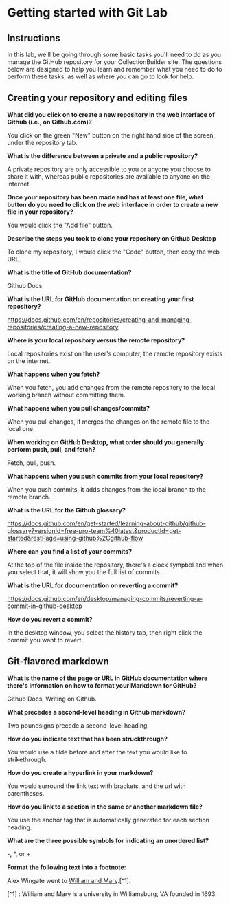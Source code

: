 # Getting started with Git Lab
## Instructions
In this lab, we'll be going through some basic tasks you'll need to do as you manage the GitHub repository for your CollectionBuilder site. The questions below are designed to help you learn and remember what you need to do to perform these tasks, as well as where you can go to look for help. 
## Creating your repository and editing files
**What did you click on to create a new repository in the web interface of Github (i.e., on Github.com)?**

You click on the green "New" button on the right hand side of the screen, under the repository tab.

**What is the difference between a private and a public repository?**

A private repository are only accessible to you or anyone you choose to share it with, whereas public repositories are avaliable to anyone on the internet. 

**Once your repository has been made and has at least one file, what button do you need to click on the web interface in order to create a new file in your repository?**

You would click the "Add file" button.

**Describe the steps you took to clone your repository on Github Desktop**

To clone my repository, I would click the "Code" button, then copy the web URL. 

**What is the title of GitHub documentation?**

Github Docs

**What is the URL for GitHub documentation on creating your first repository?**

https://docs.github.com/en/repositories/creating-and-managing-repositories/creating-a-new-repository

**Where is your local repository versus the remote repository?**

Local repositories exist on the user's computer, the remote repository exists on the internet.

**What happens when you fetch?** 

When you fetch, you add changes from the remote repository to the local working branch without committing them.

**What happens when you pull changes/commits?**

When you pull changes, it merges the changes on the remote file to the local one.

**When working on GitHub Desktop, what order should you generally perform push, pull, and fetch?**

Fetch, pull, push.

**What happens when you push commits from your local repository?**

When you push commits, it adds changes from the local branch to the remote branch.

**What is the URL for the Github glossary?**

https://docs.github.com/en/get-started/learning-about-github/github-glossary?versionId=free-pro-team%40latest&productId=get-started&restPage=using-github%2Cgithub-flow

**Where can you find a list of your commits?**

At the top of the file inside the repository, there's a clock sympbol and when you select that, it will show you the full list of commits. 

**What is the URL for documentation on reverting a commit?**

https://docs.github.com/en/desktop/managing-commits/reverting-a-commit-in-github-desktop

**How do you revert a commit?**

In the desktop window, you select the history tab, then right click the commit you want to revert. 

## Git-flavored markdown
**What is the name of the page or URL in GitHub documentation where there's information on how to format your Markdown for GitHub?**

Github Docs, Writing on Github.

**What precedes a second-level heading in Github markdown?**

Two poundsigns precede a second-level heading.

**How do you indicate text that has been struckthrough?**

You would use a tilde before and after the text you would like to strikethrough. 

**How do you create a hyperlink in your markdown?**

You would surround the link text with brackets, and the url with parentheses.

**How do you link to a section in the same or another markdown file?**

You use the anchor tag that is automatically generated for each section heading.

**What are the three possible symbols for indicating an unordered list?**

-, *, or +

**Format the following text into a footnote:**

Alex Wingate went to [William and Mary](https://www.wm.edu/).[^1].

[^1] : William and Mary is a university in Williamsburg, VA founded in 1693.

